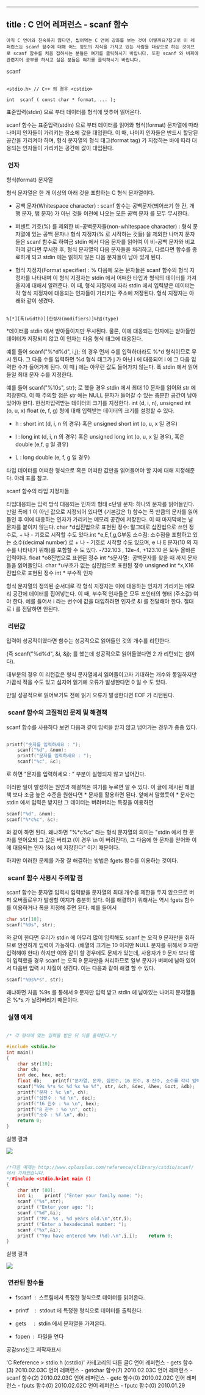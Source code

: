 ----------------
title : C 언어 레퍼런스 - scanf 함수
--------------



```warning
아직 C 언어와 친숙하지 않다면, 씹어먹는 C 언어 강좌를 보는 것이 어떻까요?참고로 이 레퍼런스는 scanf 함수에 대해 어느 정도의 지식을 가지고 있는 사람을 대상으로 하는 것이므로 scanf 함수를 처음 접하시는 분들은 여기를 클릭하시기 바랍니다. 또한 scanf 와 버퍼에 관련지어 공부를 하시고 싶은 분들은 여기를 클릭하시기 바랍니다. 
```

scanf







```info

<stdio.h> // C++ 의 경우 <cstdio>

int  scanf ( const char * format, ... );
```



표준입력(stdin) 으로 부터 데이터를 형식에 맞추어 읽어온다. 



scanf 함수는 표준입력(stdin) 으로 부터 데이터를 읽어와 형식(format) 문자열에 따라 나머지 인자들이 가리키는 장소에 값을 대입한다. 이 때, 나머지 인자들은 반드시 할당된 공간을 가리켜야 하며, 형식 문자열의 형식 태그(format tag) 가 지정하는 바에 따라 대응되는 인자들이 가리키는 공간에 값이 대입된다. 



###  인자




형식(format) 문자열


형식 문자열은 한 개 이상의 아래 것을 포함하는 C 형식 문자열이다.


* 공백 문자(Whitespace character) : scanf 함수는 공백문자(띄어쓰기 한 칸, 개행 문자, 탭 문자) 가 아닌 것들 이전에 나오는 모든 공백 문자 를 모두 무시한다. 

* 퍼센트 기호(%) 를 제외한 비-공백문자들(non-whitespace character) : 형식 문자열에 있는 공백 문자나 형식 지정자(% 로 시작하는 것들) 을 제외한 나머지 문자들은 scanf 함수로 하여금 stdin 에서 다음 문자를 읽어여 이 비-공백 문자와 비교하여 같다면 무시한 후, 형식 문자열의 다음 문자들을 처리하고, 다르다면 함수를 종료하게 되고 stdin 에는 읽히지 않은 다음 문자들이 남아 있게 된다. 



* 형식 지정자(Format specifier) : % 다음에 오는 문자들은 scanf 함수의 형식 지정자를 나타내며 이 형식 지정자는 stdin 에서 어떠한 타입과 형식의 데이터를 가져올지에 대해서 알려준다. 이 때, 형식 지정자에 따라 stdin 에서 입력받은 데이터는 각 형식 지정자에 대응되는 인자들이 가리키는 주소에 저장된다. 형식 지정자는 아래와 같이 생겼다. 


```info

%[*][폭(width)][한정자(modifiers)]타입(type)
```


*데이터를 stdin 에서 받아들이지만 무시된다. 물론, 이에 대응되는 인자에는 받아들인 데이터가 저장되지 않고 이 인자는 다음 형식 태그에 대응된다. 

예를 들어 scanf("%*d%d", i,j); 의 경우 먼저 수를 입력하더라도 %*d 형식이므로 무시 된다. 그 다음 수를 입력하면 %d 형식 태그가 j 가 아닌 i 에 대응되어 i 에 그 다음 입력한 수가 들어가게 된다. 이 때 j 에는 아무런 값도 들어가지 않는다.
폭
stdin 에서 읽어들일 최대 문자 수를 지정한다.

예를 들어 scanf("%10s", str); 로 했을 경우 stdin 에서 최대 10 문자를 읽어와 str 에 저장한다. 이 때 주의할 점은 str 에는 NULL 문자가 들어갈 수 있는 충분한 공간이 남아 있어야 한다. 
한정자입력받는 데이터의 크기를 지정한다. int (d, i, n), unsigned int (o, u, x) float (e, f, g) 형에 대해 입력받는 데이터의 크기를 설정할 수 있다. 

* h : short int (d, i, n 의 경우) 혹은 unsigned short int (o, u, x 일 경우)

* l : long int (d, i, n 의 경우) 혹은 unsigned long int (o, u, x 일 경우), 혹은 double (e,f, g 일 경우)

* L : long double (e, f, g 일 경우)



타입
데이터를 어떠한 형식으로 혹은 어떠한 값만을 읽어들어야 할 지에 대해 지정해준다. 아래 표를 참고.



scanf 함수의 타입 지정자들

타입대응되는 입력 방식
대응되는 인자의 형태
c단일 문자: 하나의 문자를 읽어들인다. 만일 폭에 1 이 아닌 값으로 지정되어 있다면 (기본값은 1) 함수는 폭 만큼의 문자를 읽어들인 후 이에 대응하는 인자가 가리키는 메모리 공간에 저장한다. 이 때 마지막에는 널 문자를 붙이지 않는다. 
char *d십진법으로 표현된 정수: 말그대로 십진법으로 쓰인 정수로, + 나 - 기호로 시작할 수도 있다.int *e,E,f,g,G부동 소수점: 소수점을 포함하고 있는 소수(decimal number) 로 + 나 - 기호로 시작할 수도 있으며, e 나 E 문자(10 의 지수를 나타내기 위해)를 포함할 수 도 있다. -732.103 , 12e-4, +123.10 은 모두 올바른 입력이다. 
float *o8진법으로 표현된 정수
int *s문자열:  공백문자를 찾을 때 까지 문자들을 읽어들인다. 
char *u부호가 없는 십진법으로 표현된 정수
unsigned
 int *x,X16진법으로 표현된 정수
int
 *
부수적 인자

형식 문자열의 정의된 순서대로 각 형식 지정자는 이에 대응하는 인자가 가리키는 메모리 공간에 데이터를 집어넣는다. 이 때, 부수적 인자들은 모두 포인터의 형태 (주소값) 여야 한다. 예를 들어서 i 라는 변수에 값을 대입하려면 인자로 &i 를 전달해야 한다. 절대로 i 를 전달하면 안된다. 



###  리턴값




입력이 성공적이였다면 함수는 성공적으로 읽어들인 것의 개수를 리턴한다. 

(즉 scanf("%d%d", &i, &j); 를 했는데 성공적으로 읽어들였다면 2 가 리턴되는 셈이다). 

대부분의 경우 이 리턴값은 형식 문자열에서 읽어들이고자 기대하는 개수와 동일하지만 가끔식 적을 수도 있고 심지어 읽기에 오류가 발생한다면 0 일 수 도 있다.

만일 성공적으로 읽어보기도 전에 읽기 오류가 발생한다면 EOF 가 리턴된다. 




###  scanf 함수의 고질적인 문제 및 해결책




scanf 함수를 사용하다 보면 다음과 같이 입력을 받지 않고 넘어가는 경우가 종종 있다.

```cpp
    
printf("숫자를 입력하세요 : ");
    scanf("%d", &num);
    printf("문자를 입력하세요 : ");
    scanf("%c", &c);
```

로 하면 "문자를 입력하세요 : " 부분이 실행되지 않고 넘어간다. 

이러한 일이 발생하는 원인과 해결책은 여기를 누르면 알 수 있다. 이 글에 제시된 해결책 보다 조금 높은 수준을 원한다면 * 문자를 활용하면 된다. 앞에서 말했듯이 * 문자는 stdin 에서 입력은 받지만 그 데이터는 버려버리는 특징을 이용하면

```cpp
scanf("%d", &num);
scanf("%*c%c", &c);
```

와 같이 하면 된다. 왜냐하면 "%*c%c" 라는 형식 문자열의 의미는 "stdin 에서 한 문자를 얻어오되 그 값은 버리고 (이 경우 \n 이 버려진다), 그 다음에 한 문자를 얻어와 이에 대응되는 인자 (&c) 에 저장한다" 이기 때문이다. 

하지만 이러한 문제를 가장 잘 해결하는 방법은 fgets 함수를 이용하는 것이다. 



###  scanf 함수 사용시 주의할 점




scanf 함수는 문자열 입력시 입력받을 문자열의 최대 개수를 제한을 두지 않으므로 버퍼 오버플로우가 발생할 여지가 충분히 있다. 이를 해결하기 위해서는 역시 fgets 함수를 이용하거나 폭을 지정해 주면 된다. 예를 들어서

```cpp
char str[10];
scanf("%9s", str);
```

와 같이 한다면 우리가 stdin 에 아무리 많이 입력해도 scanf 는 오직 9 문자만을 취하므로 안전하게 입력이 가능하다. (배열의 크기는 10 이지만 NULL 문자를 위해서 9 자만 입력해야 한다) 하지만 이와 같이 할 경우에도 문제가 있는데, 사용자가 9 문자 보다 많이 입력했을 경우 scanf 는 오직 9 문자만을 처리하므로 일부 문자가 버퍼에 남아 있어서 다음번 입력 시 차질이 생긴다. 이는 다음과 같이 해결 할 수 있다.

```cpp
scanf("%9s%*s", str);
```

왜냐하면 처음 %9s 를 통해서 9 문자만 입력 받고 stdin 에 남아있는 나머지 문자열들은 %*s 가 날려버리기 때문이다. 



###  실행 예제


```cpp

/* 각 형식에 맞는 입력을 받은 뒤 이를 출력한다.*/

#include <stdio.h>
int main()
{
    char str[10];
    char ch;
    int dec, hex, oct;
    float db;    printf("문자열, 문자, 십진수, 16 진수, 8 진수, 소수를 각각 입력하세요\n");
    scanf("%9s %*s %c %d %x %o %f", str, &ch, &dec, &hex, &oct, &db);    printf("문자열 : %s \n", str);
    printf("문자 : %c \n", ch);
    printf("십진수 : %d \n", dec);
    printf("16 진수 : %x \n", hex);
    printf("8 진수 : %o \n", oct);
    printf("소수 : %f \n", db);
    return 0;
}
```


실행 결과


![](http://img1.daumcdn.net/thumb/R1920x0/?fname=http%3A%2F%2Fcfile24.uf.tistory.com%2Fimage%2F1653C4014B6857C23335C6)

```cpp

/*다음 예제는 http://www.cplusplus.com/reference/clibrary/cstdio/scanf/
에서 가져왔습니다. 
*/#include <stdio.h>int main ()
{
    char str [80];
    int i;    printf ("Enter your family name: ");
    scanf ("%s",str);  
    printf ("Enter your age: ");
    scanf ("%d",&i);
    printf ("Mr. %s , %d years old.\n",str,i);
    printf ("Enter a hexadecimal number: ");
    scanf ("%x",&i);
    printf ("You have entered %#x (%d).\n",i,i);    return 0;
}
```

실행 결과


![](http://img1.daumcdn.net/thumb/R1920x0/?fname=http%3A%2F%2Fcfile27.uf.tistory.com%2Fimage%2F1612E6054B685860348FB9)



###  연관된 함수들





* fscanf  :  스트림에서 특정한 형식으로 데이터를 읽어온다.

* printf 
  :  stdout 에 특정한 형식으로 데이터를 출력한다. 

* gets
    :  stdin 에서 문자열을 가져온다.

* fopen  :  파일을 연다







공감sns신고
저작자표시

'C Reference > stdio.h (cstdio)' 카테고리의 다른 글C 언어 레퍼런스 - gets 함수(3)
2010.02.03C 언어 레퍼런스 - getchar 함수(7)
2010.02.03C 언어 레퍼런스 - scanf 함수(2)
2010.02.03C 언어 레퍼런스 - getc 함수(0)
2010.02.02C 언어 레퍼런스 - fputs 함수(0)
2010.02.02C 언어 레퍼런스 -  fputc 함수(0)
2010.01.29

